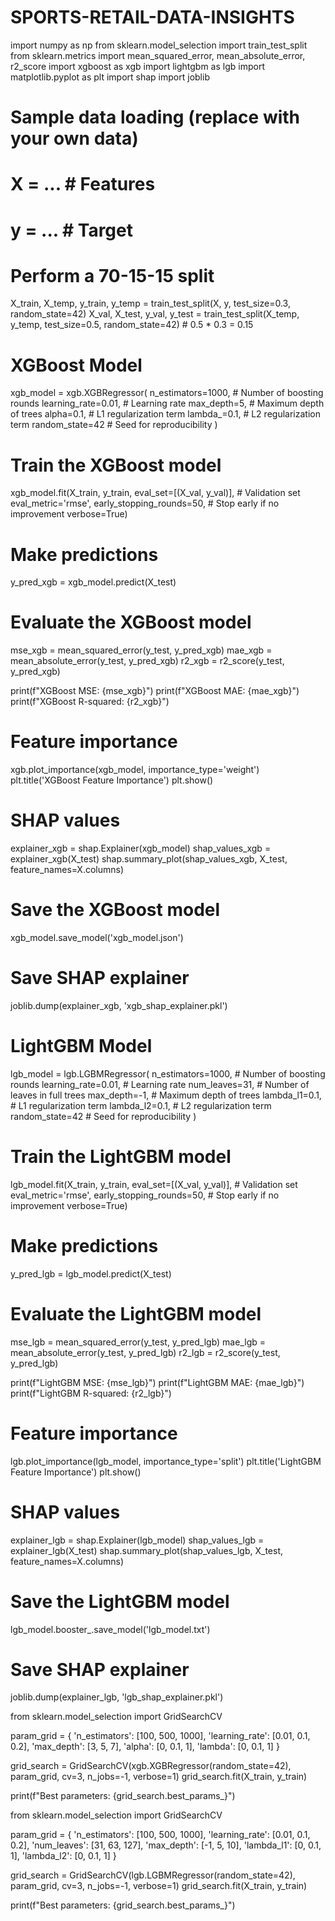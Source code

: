 # SPORTS-RETAIL-DATA-INSIGHTS

import numpy as np
from sklearn.model_selection import train_test_split
from sklearn.metrics import mean_squared_error, mean_absolute_error, r2_score
import xgboost as xgb
import lightgbm as lgb
import matplotlib.pyplot as plt
import shap
import joblib

# Sample data loading (replace with your own data)
# X = ...  # Features
# y = ...  # Target

# Perform a 70-15-15 split
X_train, X_temp, y_train, y_temp = train_test_split(X, y, test_size=0.3, random_state=42)
X_val, X_test, y_val, y_test = train_test_split(X_temp, y_temp, test_size=0.5, random_state=42)  # 0.5 * 0.3 = 0.15

# XGBoost Model
xgb_model = xgb.XGBRegressor(
    n_estimators=1000,  # Number of boosting rounds
    learning_rate=0.01,  # Learning rate
    max_depth=5,        # Maximum depth of trees
    alpha=0.1,         # L1 regularization term
    lambda_=0.1,       # L2 regularization term
    random_state=42    # Seed for reproducibility
)

# Train the XGBoost model
xgb_model.fit(X_train, y_train, 
              eval_set=[(X_val, y_val)],  # Validation set
              eval_metric='rmse',
              early_stopping_rounds=50,  # Stop early if no improvement
              verbose=True)

# Make predictions
y_pred_xgb = xgb_model.predict(X_test)

# Evaluate the XGBoost model
mse_xgb = mean_squared_error(y_test, y_pred_xgb)
mae_xgb = mean_absolute_error(y_test, y_pred_xgb)
r2_xgb = r2_score(y_test, y_pred_xgb)

print(f"XGBoost MSE: {mse_xgb}")
print(f"XGBoost MAE: {mae_xgb}")
print(f"XGBoost R-squared: {r2_xgb}")

# Feature importance
xgb.plot_importance(xgb_model, importance_type='weight')
plt.title('XGBoost Feature Importance')
plt.show()

# SHAP values
explainer_xgb = shap.Explainer(xgb_model)
shap_values_xgb = explainer_xgb(X_test)
shap.summary_plot(shap_values_xgb, X_test, feature_names=X.columns)

# Save the XGBoost model
xgb_model.save_model('xgb_model.json')

# Save SHAP explainer
joblib.dump(explainer_xgb, 'xgb_shap_explainer.pkl')


# LightGBM Model
lgb_model = lgb.LGBMRegressor(
    n_estimators=1000,  # Number of boosting rounds
    learning_rate=0.01,  # Learning rate
    num_leaves=31,      # Number of leaves in full trees
    max_depth=-1,       # Maximum depth of trees
    lambda_l1=0.1,      # L1 regularization term
    lambda_l2=0.1,      # L2 regularization term
    random_state=42    # Seed for reproducibility
)

# Train the LightGBM model
lgb_model.fit(X_train, y_train,
              eval_set=[(X_val, y_val)],  # Validation set
              eval_metric='rmse',
              early_stopping_rounds=50,  # Stop early if no improvement
              verbose=True)

# Make predictions
y_pred_lgb = lgb_model.predict(X_test)

# Evaluate the LightGBM model
mse_lgb = mean_squared_error(y_test, y_pred_lgb)
mae_lgb = mean_absolute_error(y_test, y_pred_lgb)
r2_lgb = r2_score(y_test, y_pred_lgb)

print(f"LightGBM MSE: {mse_lgb}")
print(f"LightGBM MAE: {mae_lgb}")
print(f"LightGBM R-squared: {r2_lgb}")

# Feature importance
lgb.plot_importance(lgb_model, importance_type='split')
plt.title('LightGBM Feature Importance')
plt.show()

# SHAP values
explainer_lgb = shap.Explainer(lgb_model)
shap_values_lgb = explainer_lgb(X_test)
shap.summary_plot(shap_values_lgb, X_test, feature_names=X.columns)

# Save the LightGBM model
lgb_model.booster_.save_model('lgb_model.txt')

# Save SHAP explainer
joblib.dump(explainer_lgb, 'lgb_shap_explainer.pkl')




from sklearn.model_selection import GridSearchCV

param_grid = {
    'n_estimators': [100, 500, 1000],
    'learning_rate': [0.01, 0.1, 0.2],
    'max_depth': [3, 5, 7],
    'alpha': [0, 0.1, 1],
    'lambda': [0, 0.1, 1]
}

grid_search = GridSearchCV(xgb.XGBRegressor(random_state=42), param_grid, cv=3, n_jobs=-1, verbose=1)
grid_search.fit(X_train, y_train)

print(f"Best parameters: {grid_search.best_params_}")




from sklearn.model_selection import GridSearchCV

param_grid = {
    'n_estimators': [100, 500, 1000],
    'learning_rate': [0.01, 0.1, 0.2],
    'num_leaves': [31, 63, 127],
    'max_depth': [-1, 5, 10],
    'lambda_l1': [0, 0.1, 1],
    'lambda_l2': [0, 0.1, 1]
}

grid_search = GridSearchCV(lgb.LGBMRegressor(random_state=42), param_grid, cv=3, n_jobs=-1, verbose=1)
grid_search.fit(X_train, y_train)

print(f"Best parameters: {grid_search.best_params_}")

